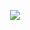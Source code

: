 



‎
 ![](https://komarev.com/ghpvc/?username=20waystokillsomeone&color=cc9f5b&label=lol&style=plastic&abbreviated=true)



